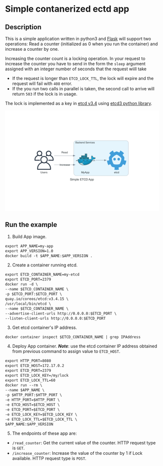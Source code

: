 # Simple contanerized ectd app

## Description

This is a simple application written in python3 and [Flask](https://flask.palletsprojects.com/en/2.2.x/) will support two operations: Read a counter (initialized as 0 when you run the container) and increase a counter by one.

Increasing the counter count is a locking operation. In your request to increase the counter you have to send in the form the `sleep` argument assigned with an integer number of seconds that the request wiill take

  - If the request is longer than `ETCD_LOCK_TTL`, the lock will expire and the request will fail with `408` error.
  - If the you run two calls in parallel is taken, the second call to arrive will return `503` if the lock is in usage.

The lock is implemented as a key in [etcd v3.4](https://etcd.io/docs/v3.4/) using [etcd3 python library](https://github.com/kragniz/python-etcd3).

![](./images/diagram.png)

## Run the example

  1. Build App image.
  ```
  export APP_NAME=my-app
  export APP_VERSION=1.0
  docker build -t $APP_NAME:$APP_VERSION .
  ```

  2. Create a container running etcd.

  ```
  export ETCD_CONTAINER_NAME=my-etcd
  export ETCD_PORT=2379
  docker run -d \
  --name $ETCD_CONTAINER_NAME \
  -p $ETCD_PORT:$ETCD_PORT \
  quay.io/coreos/etcd:v3.4.15 \
  /usr/local/bin/etcd \
  --name $ETCD_CONTAINER_NAME \
  --advertise-client-urls http://0.0.0.0:$ETCD_PORT \
  --listen-client-urls http://0.0.0.0:$ETCD_PORT
  ```

  3. Get etcd container's IP address.

  ```
  docker container inspect $ETCD_CONTAINER_NAME | grep IPAddress
  ```

  4. Deploy App container. ***Note***: use the etcd container IP address obtained from previous command to assign value to `ETCD_HOST`.

  ```
  export HTTP_PORT=8080
  export ETCD_HOST=172.17.0.2
  export ETCD_PORT=2379
  export ETCD_LOCK_KEY=/my/lock
  export ETCD_LOCK_TTL=60
  docker run --rm \
  --name $APP_NAME \
  -p $HTTP_PORT:$HTTP_PORT \
  -e HTTP_PORT=$HTTP_PORT \
  -e ETCD_HOST=$ETCD_HOST \
  -e ETCD_PORT=$ETCD_PORT \
  -e ETCD_LOCK_KEY=$ETCD_LOCK_KEY \
  -e ETCD_LOCK_TTL=$ETCD_LOCK_TTL \
  $APP_NAME:$APP_VERSION
  ```

  5. The endpoints of these app are:
   - `/read_counter`: Get the current value of the counter. HTTP request type is `GET`.
   - `/increase_counter`: Increase the value of the counter by 1 if Lock available. HTTP request type is `POST`.
